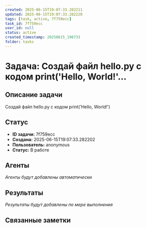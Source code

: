 ```yaml
---
created: 2025-06-15T19:07:33.282211
updated: 2025-06-15T19:07:33.282220
tags: [task, active, 7f759ecc]
task_id: 7f759ecc
user_id: null
status: active
created_timestamp: 20250615_190733
folder: tasks
---
```


# Задача: Создай файл hello.py с кодом print('Hello, World!'...

## Описание задачи

Создай файл hello.py с кодом print('Hello, World!')

## Статус
- **ID задачи:** 7f759ecc
- **Создана:** 2025-06-15T19:07:33.282202
- **Пользователь:** anonymous
- **Статус:** В работе

## Агенты
*Агенты будут добавлены автоматически*

## Результаты
*Результаты будут добавлены по мере выполнения*

## Связанные заметки
